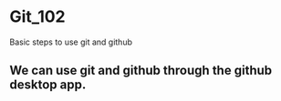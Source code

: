 # Git_102
 Basic steps to use git and github

## We can use git and github through the github desktop app.